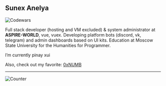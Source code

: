 ## Sunex Anelya

![Codewars](https://www.codewars.com/users/SaphirePI/badges/small)

Full stack developer (hosting and VM excluded) & system administrator at <b>ASPIRE-WORLD</b>, vue, vuex. Developing platform bots (discord, vk, telegram) and admin dashboards based on UI kits. Education at Moscow State University for the Humanities for Programmer.

I’m currently pinay xui

Also, check out my favorite: [0xNUMB](https://github.com/0xNUMB)

----
![Counter](https://profile-counter.glitch.me/saphirepi/count.svg)
